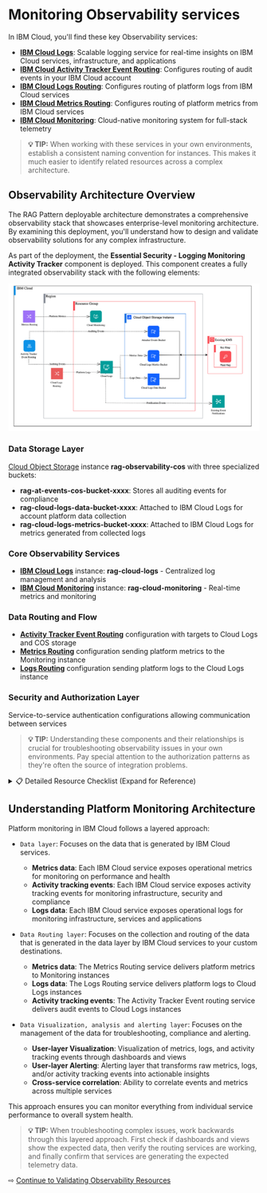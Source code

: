 # Monitoring Observability services

In IBM Cloud, you'll find these key Observability services:

- **[IBM Cloud Logs](https://cloud.ibm.com/docs/cloud-logs?topic=cloud-logs-getting-started)**: Scalable logging service for real-time insights on IBM Cloud services, infrastructure, and applications
- **[IBM Cloud Activity Tracker Event Routing](https://cloud.ibm.com/docs/atracker?topic=atracker-getting-started)**: Configures routing of audit events in your IBM Cloud account
- **[IBM Cloud Logs Routing](https://cloud.ibm.com/docs/logs-router?topic=logs-router-getting-started)**: Configures routing of platform logs from IBM Cloud services
- **[IBM Cloud Metrics Routing](https://cloud.ibm.com/docs/metrics-router?topic=metrics-router-getting-started)**: Configures routing of platform metrics from IBM Cloud services
- **[IBM Cloud Monitoring](https://cloud.ibm.com/docs/monitoring?topic=monitoring-getting-started)**: Cloud-native monitoring system for full-stack telemetry

> **💡 TIP:** When working with these services in your own environments, establish a consistent naming convention for instances. This makes it much easier to identify related resources across a complex architecture.


## Observability Architecture Overview

The RAG Pattern deployable architecture demonstrates a comprehensive observability stack that showcases enterprise-level monitoring architecture. By examining this deployment, you'll understand how to design and validate observability solutions for any complex infrastructure.

As part of the deployment, the **Essential Security - Logging Monitoring Activity Tracker** component is deployed. This component creates a fully integrated observability stack with the following elements:

![Observability architecture overview](images/setup.png ':size=800')

### Data Storage Layer
[Cloud Object Storage](https://cloud.ibm.com/docs/cloud-object-storage?topic=cloud-object-storage-getting-started-cloud-object-storage) instance **rag-observability-cos** with three specialized buckets:

- **rag-at-events-cos-bucket-xxxx**: Stores all auditing events for compliance
- **rag-cloud-logs-data-bucket-xxxx**: Attached to IBM Cloud Logs for account platform data collection
- **rag-cloud-logs-metrics-bucket-xxxx**: Attached to IBM Cloud Logs for metrics generated from collected logs

### Core Observability Services

- **[IBM Cloud Logs](https://cloud.ibm.com/docs/cloud-logs?topic=cloud-logs-getting-started)** instance: **rag-cloud-logs** - Centralized log management and analysis
- **[IBM Cloud Monitoring](https://cloud.ibm.com/docs/monitoring?topic=monitoring-getting-started)** instance: **rag-cloud-monitoring** - Real-time metrics and monitoring

### Data Routing and Flow

- **[Activity Tracker Event Routing](https://cloud.ibm.com/docs/atracker?topic=atracker-getting-started)** configuration with targets to Cloud Logs and COS storage
- **[Metrics Routing](https://cloud.ibm.com/docs/metrics-router?topic=metrics-router-getting-started)** configuration sending platform metrics to the Monitoring instance
- **[Logs Routing](https://cloud.ibm.com/docs/logs-router?topic=logs-router-getting-started)** configuration sending platform logs to the Cloud Logs instance

### Security and Authorization Layer
Service-to-service authentication configurations allowing communication between services

> **💡 TIP:** Understanding these components and their relationships is crucial for troubleshooting observability issues in your own environments. Pay special attention to the authorization patterns as they're often the source of integration problems.

<details>
<summary>📋 Detailed Resource Checklist (Expand for Reference)</summary>

**Data Storage Layer:**
- [ ] Creates a Cloud Object Storage instance **rag-observability-cos**.
  - [ ] Creates the bucket **rag-at-events-cos-bucket-xxxx** to send all auditing events for compliance.
  - [ ] Creates the bucket **rag-cloud-logs-data-bucket-xxxx** that is attached to the IBM Cloud Logs instance and collects the account platform data that you can use to monitor the environment.
  - [ ] Creates the bucket **rag-cloud-logs-metrics-bucket-xxxx** that is attached to the IBM Cloud Logs instance and collects metrics that are generated from the logs that are collected.

**Core Observability Services:**
- [ ] Configures an instance of IBM Cloud Logs. The name of the instance is **rag-cloud-logs**.
- [ ] Configures an instance of IBM Cloud Monitoring. The name of the instance is **rag-cloud-monitoring**.

**Data Routing and Flow:**
- [ ] Configures IBM Cloud Activity Tracker Event Routing in the account.
  - [ ] Creates a target (destination) to the Cloud Logs instance **rag-cloud-logs**, and a route that sends all auditing events that are generated in the account to the instance.
  - [ ] Creates a target (destination) to the bucket **rag-cos-target**
- [ ] Configures IBM Cloud Metrics Routing in the account. Creates a target to the Monitoring instance **rag-cloud-monitoring**, and a route that sends all platform metrics that are genereated in the account to the instance.

**Security and Authorization Layer:**
- [ ] Creates IAM authorizations by using the service ID that you configure in the DA initial configuration.
  - [ ] Authorization with **Sender** role to allow the Activity Tracker Event Routing service to send data to the Cloud Logs instance *rag-cloud-logs*.
  - [ ] Authorization with **Object Writer** role to allow the Activity Tracker Event Routing to upload objects to the COS bucket *rag-at-events-cos-bucket-xxxx*.
  - [ ] Authorization with **Writer** role to allow the IBM Cloud Logs instance *rag-cloud-logs* to upload objects to the bucket *rag-cloud-logs-data-bucket-xxxx.
  - [ ] Authorization with **Writer** role to allow the IBM Cloud Logs instance *rag-cloud-logs* to upload objects to the bucket *rag-cloud-logs-metrics-bucket-xxxx.
  - [ ] Authorization with **Event Source Manager, Viewer, and Reader** roles to allow the IBM Cloud Logs instance *rag-cloud-logs* to send event notifications to the IBM Cloud Event Notifications service instance *rag-base-event-notifications*. The *rag-base-event-notifications* instance is created through the *Essential Security - Event Notifications* component.
- [ ] Creates an outbound integration in the Cloud Logs instance **rag-cloud-logs** to connect the Cloud Logs instance with the Event Notifications instance *rag-base-event-notifications*.

</details>


## Understanding Platform Monitoring Architecture

Platform monitoring in IBM Cloud follows a layered approach:

- `Data layer`: Focuses on the data that is generated by IBM Cloud services.

    - **Metrics data**: Each IBM Cloud service exposes operational metrics for monitoring on performance and health
    - **Activity tracking events**: Each IBM Cloud service exposes activity tracking events for monitoring infrastructure, security and compliance
    - **Logs data**: Each IBM Cloud service exposes operational logs for monitoring infrastructure, services and applications

- `Data Routing layer`: Focuses on the collection and routing of the data that is generated in the data layer by IBM Cloud services to your custom destinations.

    - **Metrics data**: The Metrics Routing service delivers platform metrics to Monitoring instances
    - **Logs data**: The Logs Routing service delivers platform logs to Cloud Logs instances
    - **Activity tracking events**: The Activity Tracker Event routing service delivers audit events to Cloud Logs instances

- `Data Visualization, analysis and alerting layer`: Focuses on the management of the data for troubleshooting, compliance and alerting.

    - **User-layer Visualization**: Visualization of metrics, logs, and activity tracking events through dashboards and views
    - **User-layer Alerting**: Alerting layer that transforms raw metrics, logs, and/or activity tracking events into actionable insights
    - **Cross-service correlation**: Ability to correlate events and metrics across multiple services

This approach ensures you can monitor everything from individual service performance to overall system health.

> **💡 TIP:** When troubleshooting complex issues, work backwards through this layered approach. First check if dashboards and views show the expected data, then verify the routing services are working, and finally confirm that services are generating the expected telemetry data.




⇨ [Continue to Validating Observability Resources](20-validate-observability-resources.md)
